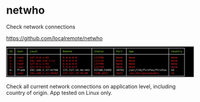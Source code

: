 # netwho
Check network connections

https://github.com/localremote/netwho

<img src="screenshot.png">

Check all current network connections on application level, including country of origin.
App tested on Linux only.
 
